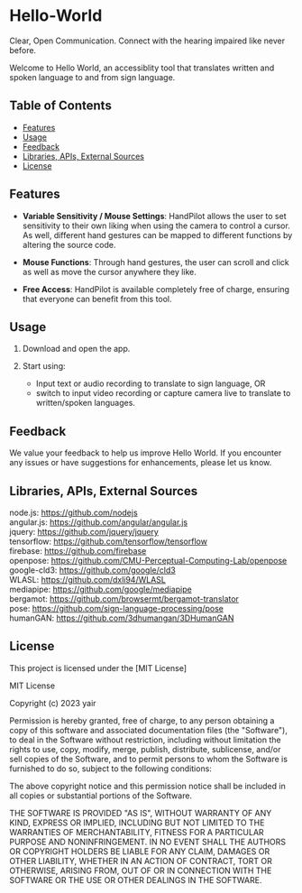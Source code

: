 # Hello-World
Clear, Open Communication. Connect with the hearing impaired like never before.

Welcome to Hello World, an accessiblity tool that translates written and spoken language to and from sign language. 

## Table of Contents
- [Features](#features)
- [Usage](#usage)
- [Feedback](#feedback)
- [Libraries, APIs, External Sources](#libraries)
- [License](#license)

## Features

- **Variable Sensitivity / Mouse Settings**: HandPilot allows the user to set sensitivity to their own liking when using the camera to control a cursor. As well,  different hand gestures can be mapped to different functions by altering the source code.

- **Mouse Functions**: Through hand gestures, the user can scroll and click as well as move the cursor anywhere they like.

- **Free Access**: HandPilot is available completely free of charge, ensuring that everyone can benefit from this tool.

## Usage

1. Download and open the app.

2. Start using:
   - Input text or audio recording to translate to sign language, OR
   - switch to input video recording or capture camera live to translate to written/spoken languages.

## Feedback

We value your feedback to help us improve Hello World. If you encounter any issues or have suggestions for enhancements, please let us know.

## Libraries, APIs, External Sources

node.js: https://github.com/nodejs \
angular.js: https://github.com/angular/angular.js \
jquery: https://github.com/jquery/jquery \
tensorflow: https://github.com/tensorflow/tensorflow \
firebase: https://github.com/firebase \
openpose: https://github.com/CMU-Perceptual-Computing-Lab/openpose \
google-cld3: https://github.com/google/cld3 \
WLASL: https://github.com/dxli94/WLASL \
mediapipe: https://github.com/google/mediapipe \
bergamot: https://github.com/browsermt/bergamot-translator \
pose: https://github.com/sign-language-processing/pose \
humanGAN: https://github.com/3dhumangan/3DHumanGAN

## License

This project is licensed under the [MIT License]

MIT License

Copyright (c) 2023 yair

Permission is hereby granted, free of charge, to any person obtaining a copy
of this software and associated documentation files (the "Software"), to deal
in the Software without restriction, including without limitation the rights
to use, copy, modify, merge, publish, distribute, sublicense, and/or sell
copies of the Software, and to permit persons to whom the Software is
furnished to do so, subject to the following conditions:

The above copyright notice and this permission notice shall be included in all
copies or substantial portions of the Software.

THE SOFTWARE IS PROVIDED "AS IS", WITHOUT WARRANTY OF ANY KIND, EXPRESS OR
IMPLIED, INCLUDING BUT NOT LIMITED TO THE WARRANTIES OF MERCHANTABILITY,
FITNESS FOR A PARTICULAR PURPOSE AND NONINFRINGEMENT. IN NO EVENT SHALL THE
AUTHORS OR COPYRIGHT HOLDERS BE LIABLE FOR ANY CLAIM, DAMAGES OR OTHER
LIABILITY, WHETHER IN AN ACTION OF CONTRACT, TORT OR OTHERWISE, ARISING FROM,
OUT OF OR IN CONNECTION WITH THE SOFTWARE OR THE USE OR OTHER DEALINGS IN THE
SOFTWARE.
